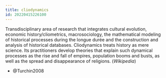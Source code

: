 ```yaml
---
title: cliodynamics
id: 20220415226100
---
```


Transdisciplinary area of research that integrates cultural evolution, economic history/cliometrics, macrosociology, the mathematical modeling of historical processes during the longue durée and the construction and analysis of historical databases. Cliodynamics treats history as mere science. Its practitioners develop theories that explain such dynamical processes as the rise and fall of empires, population booms and busts, as well as the spread and disappearance of religions. (*Wikipedia*)

- @Turchin2008
